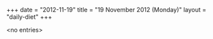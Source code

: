 +++
date = "2012-11-19"
title = "19 November 2012 (Monday)"
layout = "daily-diet"
+++

\<no entries\>